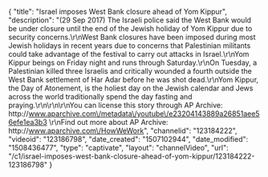 {
    "title": "Israel imposes West Bank closure ahead of Yom Kippur",
    "description": "(29 Sep 2017) The Israeli police said the West Bank would be under closure until the end of the Jewish holiday of Yom Kippur due to security concerns.\r\nWest Bank closures have been imposed during most Jewish holidays in recent years due to concerns that Palestinian militants could take advantage of the festival to carry out attacks in Israel.\r\nYom Kippur beings on Friday night and runs through Saturday.\r\nOn Tuesday, a Palestinian killed three Israelis and critically wounded a fourth outside the West Bank settlement of Har Adar before he was shot dead.\r\nYom Kippur, the Day of Atonement, is the holiest day on the Jewish calendar and Jews across the world traditionally spend the day fasting and praying.\r\n\r\n\r\nYou can license this story through AP Archive: http:\/\/www.aparchive.com\/metadata\/youtube\/e23204143889a26851aee56efe1ea3b3 \r\nFind out more about AP Archive: http:\/\/www.aparchive.com\/HowWeWork",
    "channelid": "123184222",
    "videoid": "123186798",
    "date_created": "1507102944",
    "date_modified": "1508436477",
    "type": "captivate",
    "layout": "channelVideo",
    "url": "\/c1\/israel-imposes-west-bank-closure-ahead-of-yom-kippur\/123184222-123186798"
}